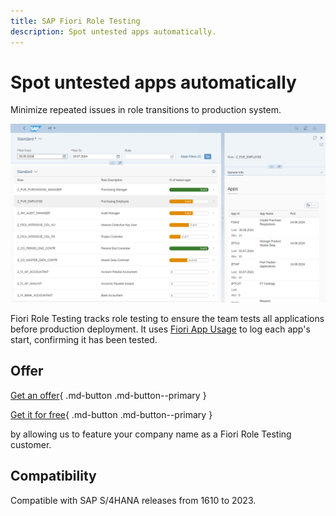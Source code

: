 ```yaml
---
title: SAP Fiori Role Testing
description: Spot untested apps automatically.
---
```

# Spot untested apps automatically

Minimize repeated issues in role transitions to production system.

[![](res/frt.png)](res/frt.png)

Fiori Role Testing tracks role testing to ensure the team tests all applications before production deployment. It uses [Fiori App Usage](https://help.fioriappsusage.org) to log each app's start, confirming it has been tested.

## Offer

[Get an offer](offer.md){ .md-button .md-button--primary }

[Get it for free](free-offer.md){ .md-button .md-button--primary }

by allowing us to feature your company name as a Fiori Role Testing customer. 

## Compatibility

Compatible with SAP S/4HANA releases from 1610 to 2023.